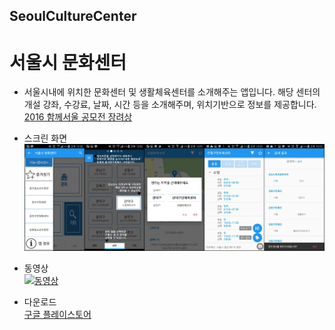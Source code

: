 ## SeoulCultureCenter

# 서울시 문화센터

- 서울시내에 위치한 문화센터 및 생활체육센터를 소개해주는 앱입니다. 해당 센터의 개설 강좌, 수강료, 날짜, 시간 등을 소개해주며, 위치기반으로 정보를 제공합니다.    
[2016 함께서울 공모전 장려상](https://mplatform.seoul.go.kr/w/contest/award/2016/wnpz/selectWinner.do)

- 스크린 화면
![스크린 이미지](screenshot.png)

- 동영상  
[![동영상](http://img.youtube.com/vi/Lj3j-diKADo/0.png)](https://www.youtube.com/watch?v=Lj3j-diKADo&t=2s/0.png)

- 다운로드  
[구글 플레이스토어](https://play.google.com/store/apps/details?id=com.seoul.culture)

